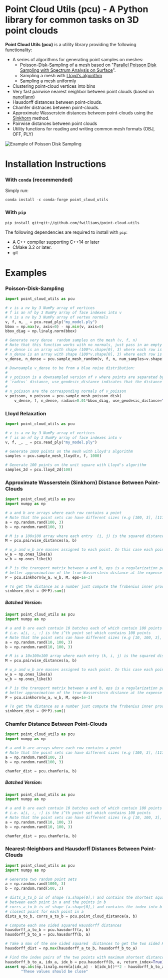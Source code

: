 # Point Cloud Utils (pcu) - A Python library for common tasks on 3D point clouds

**Point Cloud Utils (pcu)** is a utility library providing the following functionality:
 - A series of algorithms for generating point samples on meshes:
   - Poisson-Disk-Sampling of a mesh based on "[Parallel Poisson Disk Sampling with Spectrum Analysis on Surface](http://graphics.cs.umass.edu/pubs/sa_2010.pdf)".
   - Sampling a mesh with [Lloyd's algorithm](https://en.wikipedia.org/wiki/Lloyd%27s_algorithm)
   - Sampling a mesh uniformly
 - Clustering point-cloud vertices into bins
 - Very fast pairwise nearest neighbor between point clouds (based on [nanoflann](https://github.com/jlblancoc/nanoflann))
 - Hausdorff distances between point-clouds.
 - Chamfer distnaces between point-clouds.
 - Approximate Wasserstein distances between point-clouds using the [Sinkhorn](https://arxiv.org/abs/1306.0895) method.
 - Pairwise distances between point clouds
 - Utility functions for reading and writing common mesh formats (OBJ, OFF, PLY)
 
![Example of Poisson Disk Sampling](/img/blue_noise.png?raw=true "Example of Poisson Disk Sampling")

# Installation Instructions
### With `conda` (recommended)
Simply run:
```
conda install -c conda-forge point_cloud_utils
```

### With `pip`
```
pip install git+git://github.com/fwilliams/point-cloud-utils
```
The following dependencies are required to install with `pip`:
* A C++ compiler supporting C++14 or later
* CMake 3.2 or later.
* git

# Examples

### Poisson-Disk-Sampling
```python
import point_cloud_utils as pcu

# v is a nv by 3 NumPy array of vertices
# f is an nf by 3 NumPy array of face indexes into v 
# n is a nv by 3 NumPy array of vertex normals
v, f, n, _ = pcu.read_ply("my_model.ply")
bbox = np.max(v, axis=0) - np.min(v, axis=0)
bbox_diag = np.linalg.norm(bbox)

# Generate very dense  random samples on the mesh (v, f, n)
# Note that this function works with no normals, just pass in an empty array np.array([], dtype=v.dtype)
# v_dense is an array with shape (100*v.shape[0], 3) where each row is a point on the mesh (v, f)
# n_dense is an array with shape (100*v.shape[0], 3) where each row is a the normal of a point in v_dense
v_dense, n_dense = pcu.sample_mesh_random(v, f, n, num_samples=v.shape[0]*100)

# Downsample v_dense to be from a blue noise distribution: 
#
# v_poisson is a downsampled version of v where points are separated by approximately 
# `radius` distance, use_geodesic_distance indicates that the distance should be measured on the mesh.
#
# n_poisson are the corresponding normals of v_poisson
v_poisson, n_poisson = pcu.sample_mesh_poisson_disk(
    v_dense, f, n_dense, radius=0.01*bbox_diag, use_geodesic_distance=True)
```

### Lloyd Relaxation
```python
import point_cloud_utils as pcu

# v is a nv by 3 NumPy array of vertices
# f is an nf by 3 NumPy array of face indexes into v 
v, f, _, _ = pcu.read_ply("my_model.ply")

# Generate 1000 points on the mesh with Lloyd's algorithm
samples = pcu.sample_mesh_lloyd(v, f, 1000)

# Generate 100 points on the unit square with Lloyd's algorithm
samples_2d = pcu.lloyd_2d(100)
```

### Approximate Wasserstein (Sinkhorn) Distance Between Point-Clouds

```python
import point_cloud_utils as pcu
import numpy as np

# a and b are arrays where each row contains a point 
# Note that the point sets can have different sizes (e.g [100, 3], [111, 3])
a = np.random.rand(100, 3)
b = np.random.rand(100, 3)

# M is a 100x100 array where each entry  (i, j) is the squared distance between point a[i, :] and b[j, :]
M = pcu.pairwise_distances(a, b)

# w_a and w_b are masses assigned to each point. In this case each point is weighted equally.
w_a = np.ones_like(a)
w_b = np.ones_like(b)

# P is the transport matrix between a and b, eps is a regularization parameter, smaller epsilons lead to 
# better approximation of the true Wasserstein distance at the expense of slower convergence
P = pcu.sinkhorn(w_a, w_b, M, eps=1e-3)

# To get the distance as a number just compute the frobenius inner product <M, P>
sinkhorn_dist = (M*P).sum() 
```


##### Batched Version:

```python
import point_cloud_utils as pcu
import numpy as np

# a and b are each contain 10 batches each of which contain 100 points  of dimension 3
# i.e. a[i, :, :] is the i^th point set which contains 100 points 
# Note that the point sets can have different sizes (e.g [10, 100, 3], [10, 111, 3])
a = np.random.rand(10, 100, 3)
b = np.random.rand(10, 100, 3)

# M is a 10x100x100 array where each entry (k, i, j) is the squared distance between point a[k, i, :] and b[k, j, :]
M = pcu.pairwise_distances(a, b)

# w_a and w_b are masses assigned to each point. In this case each point is weighted equally.
w_a = np.ones_like(a)
w_b = np.ones_like(b)

# P is the transport matrix between a and b, eps is a regularization parameter, smaller epsilons lead to 
# better approximation of the true Wasserstein distance at the expense of slower convergence
P = pcu.sinkhorn(w_a, w_b, M, eps=1e-3)

# To get the distance as a number just compute the frobenius inner product <M, P>
sinkhorn_dist = (M*P).sum() 
```


### Chamfer Distance Between Point-Clouds
```python
import point_cloud_utils as pcu
import numpy as np

# a and b are arrays where each row contains a point 
# Note that the point sets can have different sizes (e.g [100, 3], [111, 3])
a = np.random.rand(100, 3)
b = np.random.rand(100, 3)

chamfer_dist = pcu.chamfer(a, b)
```
##### Batched Version:

```python
import point_cloud_utils as pcu
import numpy as np

# a and b are each contain 10 batches each of which contain 100 points  of dimension 3
# i.e. a[i, :, :] is the i^th point set which contains 100 points 
# Note that the point sets can have different sizes (e.g [10, 100, 3], [10, 111, 3])
a = np.random.rand(10, 100, 3)
b = np.random.rand(10, 100, 3)

chamfer_dist = pcu.chamfer(a, b)
```


### Nearest-Neighbors and Hausdorff Distances Between Point-Clouds
```python
import point_cloud_utils as pcu
import numpy as np

# Generate two random point sets
a = np.random.rand(1000, 3)
b = np.random.rand(500, 3)

# dists_a_to_b is of shape (a.shape[0],) and contains the shortest squared distance 
# between each point in a and the points in b
# corrs_a_to_b is of shape (a.shape[0],) and contains the index into b of the 
# closest point for each point in a
dists_a_to_b, corrs_a_to_b = pcu.point_cloud_distance(a, b)

# Compute each one sided squared Hausdorff distances
hausdorff_a_to_b = pcu.hausdorff(a, b)
hausdorff_b_to_a = pcu.hausdorff(b, a)

# Take a max of the one sided squared  distances to get the two sided Hausdorff distance
hausdorff_dist = np.max(hausdorff_a_to_b, hausdorff_b_to_a)

# Find the index pairs of the two points with maximum shortest distancce
hausdorff_b_to_a, idx_a, idx_b = pcu.hausdorff(b, a, return_index=True)
assert np.abs(np.linalg.norm(a[idx_a] - b[idx_b])**2 - hausdorff_b_to_a) < 1e-5, \
       "These values should be close"
```

